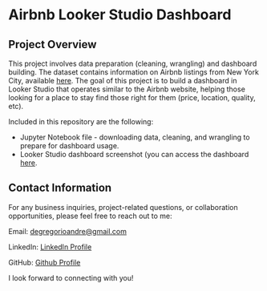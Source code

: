 # Airbnb Looker Studio Dashboard

## Project Overview
This project involves data preparation (cleaning, wrangling) and dashboard building. The dataset contains information on Airbnb listings from New York City, available [here](https://www.kaggle.com/datasets/arianazmoudeh/airbnbopendata?resource=download&ref=hackernoon.com). The goal of this project is to build a dashboard in Looker Studio that operates similar to the Airbnb website, helping those looking for a place to stay find those right for them (price, location, quality, etc). 

Included in this repository are the following:

  - Jupyter Notebook file - downloading data, cleaning, and wrangling to prepare for dashboard usage.
  - Looker Studio dashboard screenshot (you can access the dashboard [here](https://lookerstudio.google.com/u/0/reporting/0dc7c279-372f-4b6c-85f5-d6a465803bed/page/ET9DE).

## Contact Information
For any business inquiries, project-related questions, or collaboration opportunities, please feel free to reach out to me:

Email: degregorioandre@gmail.com

LinkedIn: [LinkedIn Profile](https://www.linkedin.com/in/andredegregorio/)

GitHub: [Github Profile](https://github.com/andred22)

I look forward to connecting with you!








